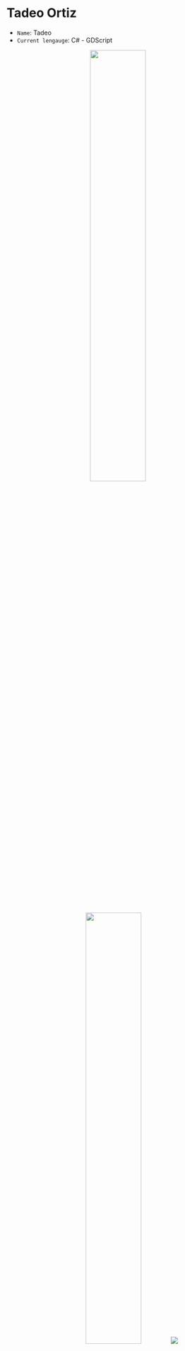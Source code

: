 # Tadeo Ortiz

- `Name`: Tadeo
- `Current lengauge`: C# - GDScript


<p align="center">
  <img height="50%" width="auto" src ="https://github-readme-stats.vercel.app/api?username=TadeoOrtiz&show_icons=true&count_private=true&theme=material-palenight&hide_border=true&hide=issues,contribs&bg_color=00000000">
  <img height="50%" width="auto" src ="https://github-readme-stats.vercel.app/api/top-langs/?username=TadeoOrtiz&layout=compact&hide_border=true&theme=material-palenight&bg_color=00000000&langs_count=6&hide=jupyter%20notebook,tex,css,php&exclude_repo=Pacman-AI">
  <img src ="https://github-readme-streak-stats.herokuapp.com?user=TadeoOrtiz&theme=material-palenight&hide_border=true&background=FFFFFF00">
</p>


<p align="center">
    <img src="https://github-profile-trophy.vercel.app/?username=TadeoOrtiz&theme=tokyonight"/>
</p>

